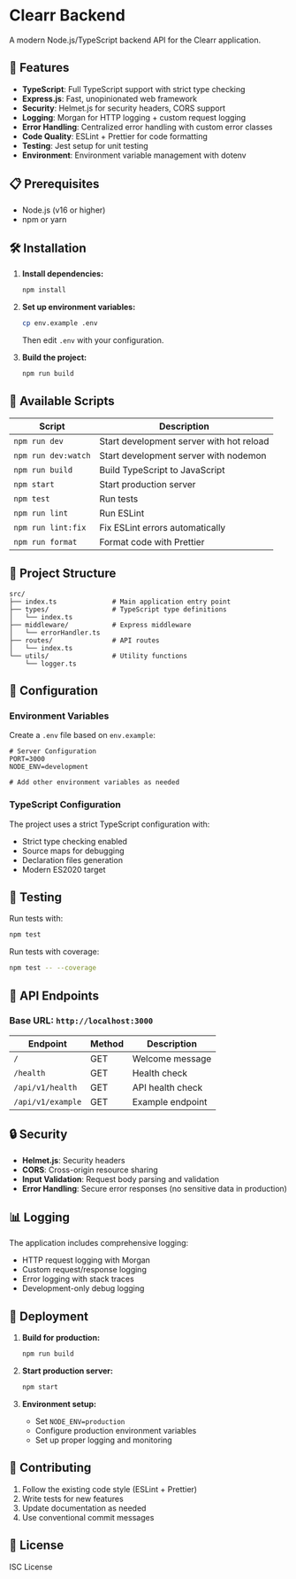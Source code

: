# Clearr Backend

A modern Node.js/TypeScript backend API for the Clearr application.

## 🚀 Features

- **TypeScript**: Full TypeScript support with strict type checking
- **Express.js**: Fast, unopinionated web framework
- **Security**: Helmet.js for security headers, CORS support
- **Logging**: Morgan for HTTP logging + custom request logging
- **Error Handling**: Centralized error handling with custom error classes
- **Code Quality**: ESLint + Prettier for code formatting
- **Testing**: Jest setup for unit testing
- **Environment**: Environment variable management with dotenv

## 📋 Prerequisites

- Node.js (v16 or higher)
- npm or yarn

## 🛠️ Installation

1. **Install dependencies:**
   ```bash
   npm install
   ```

2. **Set up environment variables:**
   ```bash
   cp env.example .env
   ```
   Then edit `.env` with your configuration.

3. **Build the project:**
   ```bash
   npm run build
   ```

## 🚀 Available Scripts

| Script | Description |
|--------|-------------|
| `npm run dev` | Start development server with hot reload |
| `npm run dev:watch` | Start development server with nodemon |
| `npm run build` | Build TypeScript to JavaScript |
| `npm start` | Start production server |
| `npm test` | Run tests |
| `npm run lint` | Run ESLint |
| `npm run lint:fix` | Fix ESLint errors automatically |
| `npm run format` | Format code with Prettier |

## 📁 Project Structure

```
src/
├── index.ts              # Main application entry point
├── types/                # TypeScript type definitions
│   └── index.ts
├── middleware/           # Express middleware
│   └── errorHandler.ts
├── routes/               # API routes
│   └── index.ts
└── utils/                # Utility functions
    └── logger.ts
```

## 🔧 Configuration

### Environment Variables

Create a `.env` file based on `env.example`:

```env
# Server Configuration
PORT=3000
NODE_ENV=development

# Add other environment variables as needed
```

### TypeScript Configuration

The project uses a strict TypeScript configuration with:
- Strict type checking enabled
- Source maps for debugging
- Declaration files generation
- Modern ES2020 target

## 🧪 Testing

Run tests with:
```bash
npm test
```

Run tests with coverage:
```bash
npm test -- --coverage
```

## 📝 API Endpoints

### Base URL: `http://localhost:3000`

| Endpoint | Method | Description |
|----------|--------|-------------|
| `/` | GET | Welcome message |
| `/health` | GET | Health check |
| `/api/v1/health` | GET | API health check |
| `/api/v1/example` | GET | Example endpoint |

## 🔒 Security

- **Helmet.js**: Security headers
- **CORS**: Cross-origin resource sharing
- **Input Validation**: Request body parsing and validation
- **Error Handling**: Secure error responses (no sensitive data in production)

## 📊 Logging

The application includes comprehensive logging:
- HTTP request logging with Morgan
- Custom request/response logging
- Error logging with stack traces
- Development-only debug logging

## 🚀 Deployment

1. **Build for production:**
   ```bash
   npm run build
   ```

2. **Start production server:**
   ```bash
   npm start
   ```

3. **Environment setup:**
   - Set `NODE_ENV=production`
   - Configure production environment variables
   - Set up proper logging and monitoring

## 🤝 Contributing

1. Follow the existing code style (ESLint + Prettier)
2. Write tests for new features
3. Update documentation as needed
4. Use conventional commit messages

## 📄 License

ISC License
